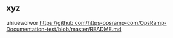 ## xyz
uhiuewoiwor
https://github.com/https-opsramp-com/OpsRamp-Documentation-test/blob/master/README.md
